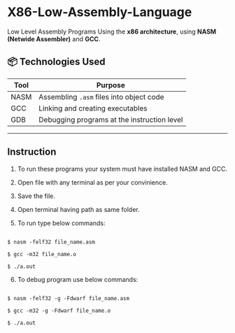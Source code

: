 # X86-Low-Assembly-Language

Low Level Assembly Programs Using the **x86 architecture**, using **NASM (Netwide Assembler)** and **GCC**.

## 📦 Technologies Used

| Tool   | Purpose                                     |
|--------|---------------------------------------------|
| NASM   | Assembling `.asm` files into object code    |
| GCC    | Linking and creating executables            |
| GDB    | Debugging programs at the instruction level |

---


## Instruction

1. To run these programs your system must have installed NASM and GCC.

2. Open file with any terminal as per your convinience.

3. Save the file.

4. Open terminal having path as same folder.

5. To run type below commands:
```

$ nasm -felf32 file_name.asm

$ gcc -m32 file_name.o

$ ./a.out
```

6. To debug program use below commands:
```

$ nasm -felf32 -g -Fdwarf file_name.asm

$ gcc -m32 -g -Fdwarf file_name.o

$ ./a.out
```

